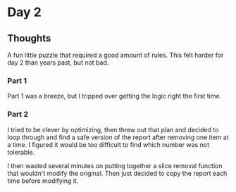 # Day 2

## Thoughts

A fun little puzzle that required a good amount of rules. This felt harder for day 2 than years past, but not bad.

### Part 1

Part 1 was a breeze, but I tripped over getting the logic right the first time.

### Part 2

I tried to be clever by optimizing, then threw out that plan and decided to loop through and find a safe version of the report after removing one item at a time. I figured it would be too difficult to find which number was not tolerable.

I then wasted several minutes on putting together a slice removal function that wouldn't modify the original. Then just decided to copy the report each time before modifying it.
